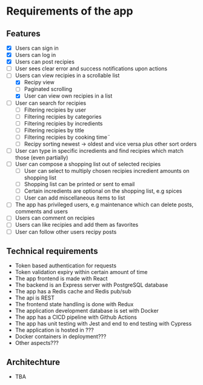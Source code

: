 # Requirements of the app

## Features
- [x] Users can sign in
- [x] Users can log in
- [x] Users can post recipies
- [ ] User sees clear error and success notifications upon actions
- [ ] Users can view recipies in a scrollable list
    - [x] Recipy view
    - [ ] Paginated scrolling
    - [x] User can view own recipies in a list
- [ ] User can search for recipies
    - [ ] Filtering recipies by user
    - [ ] Filtering recipies by categories
    - [ ] Filtering recipies by incredients
    - [ ] Filtering recipies by title
    - [ ] Filtering recipies by cooking time¨
    - [ ] Recipy sorting newest -> oldest and vice versa plus other sort orders
- [ ] User can type in specific incredients and find recipies which match those (even partially)
- [ ] User can compose a shopping list out of selected recipies
    - [ ] User can select to multiply chosen recipies incredient amounts on shopping list
    - [ ] Shopping list can be printed or sent to email
    - [ ] Certain incredients are optional on the shopping list, e.g spices
    - [ ] User can add miscellaneous items to list
- [ ] The app has privileged users, e.g maintenance which can delete posts, comments and users
- [ ] Users can comment on recipies
- [ ] Users can like recipies and add them as favorites
- [ ] User can follow other users recipy posts

## Technical requirements
- Token based authentication for requests
- Token validation expiry within certain amount of time
- The app frontend is made with React
- The backend is an Express server with PostgreSQL database
- The app has a Redis cache and Redis pub/sub
- The api is REST
- The frontend state handling is done with Redux
- The application development database is set with Docker
- The app has a CICD pipeline with Github Actions
- The app has unit testing with Jest and end to end testing with Cypress
- The application is hosted in ???
- Docker containers in deployment???
- Other aspects???

## Architechture
- TBA